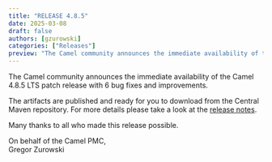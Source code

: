 ```yaml
---
title: "RELEASE 4.8.5"
date: 2025-03-08
draft: false
authors: [gzurowski]
categories: ["Releases"]
preview: "The Camel community announces the immediate availability of the new Camel 4.8.5 LTS release"
---
```


The Camel community announces the immediate availability of the Camel 4.8.5 LTS patch release with 6 bug fixes and improvements. 

The artifacts are published and ready for you to download from the Central Maven repository. For more details please take a look at the [release notes](/releases/release-4.8.5/).

Many thanks to all who made this release possible.

On behalf of the Camel PMC,  
Gregor Zurowski
